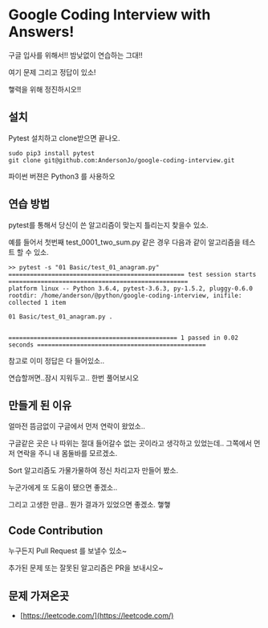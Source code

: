 # Google Coding Interview with Answers!

구글 입사를 위해서!! 밤낮없이 연습하는 그대!!

여기 문제 그리고 정답이 있소!

햏력을 위해 정진하시오!!

## 설치

Pytest 설치하고 clone받으면 끝나오. 

```
sudo pip3 install pytest
git clone git@github.com:AndersonJo/google-coding-interview.git
```

파이썬 버젼은 Python3 를 사용하오

## 연습 방법

pytest를 통해서 당신이 쓴 알고리즘이 맞는지 틀리는지 찾을수 있소. 

예를 들어서 첫번째 test_0001_two_sum.py 같은 경우 다음과 같이 알고리즘을 테스트 할 수 있소. 

```
>> pytest -s "01 Basic/test_01_anagram.py"
================================================= test session starts ==================================================
platform linux -- Python 3.6.4, pytest-3.6.3, py-1.5.2, pluggy-0.6.0
rootdir: /home/anderson/@python/google-coding-interview, inifile:
collected 1 item

01 Basic/test_01_anagram.py .


=============================================== 1 passed in 0.02 seconds ===============================================
```

참고로 이미 정답은 다 들어있소.. 

연습할꺼면..잠시 지워두고.. 한번 풀어보시오




## 만들게 된 이유

얼마전 뜸금없이 구글에서 먼저 연락이 왔었소.. 

구글같은 곳은 나 따위는 절대 들어갈수 없는 곳이라고 생각하고 있었는데.. 그쪽에서 먼저 연락을 주니 내  몸둘바를 모르겠소. 

Sort 알고리즘도 가물가물하여 정신 차리고자 만들어 봤소. 

누군가에게 또 도움이 됐으면 좋겠소.. 

그리고 고생한 만큼.. 뭔가 결과가 있었으면 좋겠소. 햏햏


## Code Contribution

누구든지 Pull Request 를 보낼수 있소~ 

추가된 문제 또는 잘못된 알고리즘은 PR을 보내시오~ 


## 문제 가져온곳

* [https://leetcode.com/](https://leetcode.com/)


